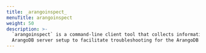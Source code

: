 ```yaml
---
title: _arangoinspect_
menuTitle: arangoinspect
weight: 50
description: >-
  `arangoinspect` is a command-line client tool that collects information of any
  ArangoDB server setup to facilitate troubleshooting for the ArangoDB support
---
```

